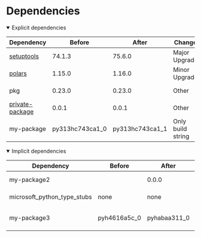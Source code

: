 # Dependencies

<details open>
<summary>Explicit dependencies</summary>

|Dependency|Before|After|Change|Explicit|Environments|
|-|-|-|-|-|-|
|[setuptools](https://pypi.org/project/setuptools)|74.1.3|75.6.0|Major Upgrade|true|*all envs* on osx-arm64|
|[polars](https://prefix.dev/channels/conda-forge/packages/polars)|1.15.0|1.16.0|Minor Upgrade|true|*all envs* on osx-arm64|
|pkg|0.23.0|0.23.0|Other|true|*all envs* on linux-64|
|[private-package](https://prefix.dev/channels/setup-pixi-test/packages/private-package)|0.0.1|0.0.1|Other|true|*all envs* on osx-arm64|
|my-package|py313hc743ca1_0|py313hc743ca1_1|Only build string|true|*all envs* on osx-arm64|

</details>

<details open>
<summary>Implicit dependencies</summary>

|Dependency|Before|After|Change|Explicit|Environments|
|-|-|-|-|-|-|
|my-package2||0.0.0|Added|false|*all envs* on osx-arm64|
|microsoft_python_type_stubs|none|none|Other|false|*all envs* on linux-64|
|my-package3|pyh4616a5c_0|pyhabaa311_0|Only build string|false|*all envs* on osx-arm64|

</details>

[^1]: **Bold** means explicit dependency.
[^2]: Dependency got downgraded.
